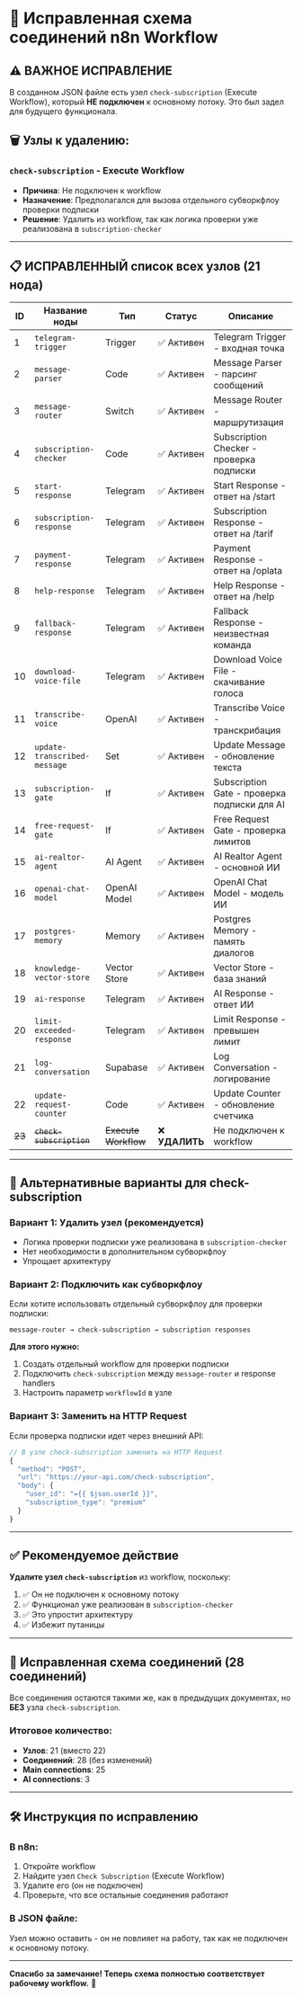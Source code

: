 # 🔗 Исправленная схема соединений n8n Workflow

## ⚠️ **ВАЖНОЕ ИСПРАВЛЕНИЕ**

В созданном JSON файле есть узел `check-subscription` (Execute Workflow), который **НЕ подключен** к основному потоку. Это был задел для будущего функционала.

## 🗑️ **Узлы к удалению:**

### `check-subscription` - Execute Workflow 
- **Причина**: Не подключен к workflow
- **Назначение**: Предполагался для вызова отдельного субворкфлоу проверки подписки
- **Решение**: Удалить из workflow, так как логика проверки уже реализована в `subscription-checker`

---

## 📋 **ИСПРАВЛЕННЫЙ список всех узлов (21 нода)**

| ID | Название ноды | Тип | Статус | Описание |
|---|---|---|---|---|
| 1 | `telegram-trigger` | Trigger | ✅ Активен | Telegram Trigger - входная точка |
| 2 | `message-parser` | Code | ✅ Активен | Message Parser - парсинг сообщений |
| 3 | `message-router` | Switch | ✅ Активен | Message Router - маршрутизация |
| 4 | `subscription-checker` | Code | ✅ Активен | Subscription Checker - проверка подписки |
| 5 | `start-response` | Telegram | ✅ Активен | Start Response - ответ на /start |
| 6 | `subscription-response` | Telegram | ✅ Активен | Subscription Response - ответ на /tarif |
| 7 | `payment-response` | Telegram | ✅ Активен | Payment Response - ответ на /oplata |
| 8 | `help-response` | Telegram | ✅ Активен | Help Response - ответ на /help |
| 9 | `fallback-response` | Telegram | ✅ Активен | Fallback Response - неизвестная команда |
| 10 | `download-voice-file` | Telegram | ✅ Активен | Download Voice File - скачивание голоса |
| 11 | `transcribe-voice` | OpenAI | ✅ Активен | Transcribe Voice - транскрибация |
| 12 | `update-transcribed-message` | Set | ✅ Активен | Update Message - обновление текста |
| 13 | `subscription-gate` | If | ✅ Активен | Subscription Gate - проверка подписки для AI |
| 14 | `free-request-gate` | If | ✅ Активен | Free Request Gate - проверка лимитов |
| 15 | `ai-realtor-agent` | AI Agent | ✅ Активен | AI Realtor Agent - основной ИИ |
| 16 | `openai-chat-model` | OpenAI Model | ✅ Активен | OpenAI Chat Model - модель ИИ |
| 17 | `postgres-memory` | Memory | ✅ Активен | Postgres Memory - память диалогов |
| 18 | `knowledge-vector-store` | Vector Store | ✅ Активен | Vector Store - база знаний |
| 19 | `ai-response` | Telegram | ✅ Активен | AI Response - ответ ИИ |
| 20 | `limit-exceeded-response` | Telegram | ✅ Активен | Limit Response - превышен лимит |
| 21 | `log-conversation` | Supabase | ✅ Активен | Log Conversation - логирование |
| 22 | `update-request-counter` | Code | ✅ Активен | Update Counter - обновление счетчика |
| ~~23~~ | ~~`check-subscription`~~ | ~~Execute Workflow~~ | ❌ **УДАЛИТЬ** | Не подключен к workflow |

---

## 🔄 **Альтернативные варианты для check-subscription**

### Вариант 1: Удалить узел (рекомендуется)
- Логика проверки подписки уже реализована в `subscription-checker`
- Нет необходимости в дополнительном субворкфлоу
- Упрощает архитектуру

### Вариант 2: Подключить как субворкфлоу
Если хотите использовать отдельный субворкфлоу для проверки подписки:

```
message-router → check-subscription → subscription responses
```

**Для этого нужно:**
1. Создать отдельный workflow для проверки подписки
2. Подключить `check-subscription` между `message-router` и response handlers
3. Настроить параметр `workflowId` в узле

### Вариант 3: Заменить на HTTP Request
Если проверка подписки идет через внешний API:

```javascript
// В узле check-subscription заменить на HTTP Request
{
  "method": "POST",
  "url": "https://your-api.com/check-subscription",
  "body": {
    "user_id": "={{ $json.userId }}",
    "subscription_type": "premium"
  }
}
```

---

## ✅ **Рекомендуемое действие**

**Удалите узел `check-subscription`** из workflow, поскольку:

1. ✅ Он не подключен к основному потоку
2. ✅ Функционал уже реализован в `subscription-checker`
3. ✅ Это упростит архитектуру
4. ✅ Избежит путаницы

---

## 🔗 **Исправленная схема соединений (28 соединений)**

Все соединения остаются такими же, как в предыдущих документах, но **БЕЗ** узла `check-subscription`.

### Итоговое количество:
- **Узлов**: 21 (вместо 22)
- **Соединений**: 28 (без изменений)
- **Main connections**: 25
- **AI connections**: 3

---

## 🛠️ **Инструкция по исправлению**

### В n8n:
1. Откройте workflow
2. Найдите узел `Check Subscription` (Execute Workflow)
3. Удалите его (он не подключен)
4. Проверьте, что все остальные соединения работают

### В JSON файле:
Узел можно оставить - он не повлияет на работу, так как не подключен к основному потоку.

---

**Спасибо за замечание! Теперь схема полностью соответствует рабочему workflow.** 🎯